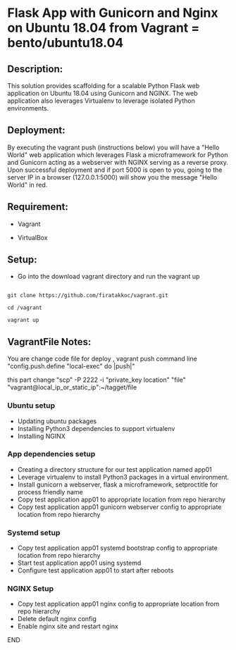 # Flask App with Gunicorn and Nginx on Ubuntu 18.04 from Vagrant = bento/ubuntu18.04

## Description:

This solution provides scaffolding for a scalable Python Flask web application on Ubuntu 18.04 using Gunicorn and NGINX. The web application also leverages Virtualenv to leverage isolated Python environments.

## Deployment:

By executing the vagrant push (instructions below) you will have a "Hello World" web application which leverages Flask a microframework for Python and Gunicorn acting as a webserver with NGINX serving as a reverse proxy. Upon successful deployment and if port 5000 is open to you, going to the server IP in a browser (127.0.0.1:5000) will show you the message "Hello World" in red.

## Requirement:

* Vagrant

* VirtualBox

## Setup:

* Go into the download vagrant directory and run the vagrant up

```

git clone https://github.com/firatakkoc/vagrant.git

cd /vagrant

vagrant up

```

## VagrantFile Notes:

You are change code file for deploy , vagrant push command line "config.push.define "local-exec" do |push|"

this part change "scp" -P 2222 -i
 "private_key location" "file"    "vagrant@local_ip_or_static_ip":~/tagget/file


### Ubuntu setup

* Updating ubuntu packages
* Installing Python3 dependencies to support virtualenv
* Installing NGINX


### App dependencies setup

* Creating a directory structure for our test application named app01
* Leverage virtualenv to install Python3 packages in a virtual environment.
* Install gunicorn a webserver, flask a microframework, setproctitle for process friendly name
* Copy test application app01 to appropriate location from repo hierarchy
* Copy test application app01 gunicorn webserver config to appropriate location from repo hierarchy

### Systemd setup

* Copy test application app01 systemd bootstrap config to appropriate location from repo hierarchy
* Start test application app01 using systemd
* Configure test application app01 to start after reboots

### NGINX Setup

* Copy test application app01 nginx config to appropriate location from repo hierarchy
* Delete default nginx config
* Enable nginx site and restart nginx

END